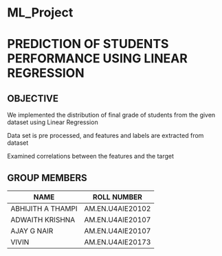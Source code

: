 # ML_Project

# PREDICTION OF STUDENTS PERFORMANCE USING LINEAR REGRESSION


## OBJECTIVE

We implemented the distribution of final grade of students from the given dataset using Linear Regression

Data set is pre processed, and features and labels are extracted from dataset

Examined correlations between the features and the target

## GROUP MEMBERS 

| NAME  | ROLL NUMBER |
| ------------- | ------------- |
| ABHIJITH A THAMPI | AM.EN.U4AIE20102  |
| ADWAITH KRISHNA  | AM.EN.U4AIE20107   |
| AJAY G NAIR  | AM.EN.U4AIE20107  |
| VIVIN | AM.EN.U4AIE20173 |
